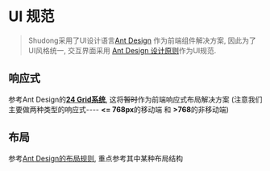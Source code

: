 # UI 规范
> Shudong采用了UI设计语言[Ant Design](https://ant.design/index-cn) 作为前端组件解决方案, 因此为了UI风格统一, 交互界面采用 [Ant Design 设计原则](https://ant.design/docs/spec/introduce-cn)作为UI规范.

## 响应式
参考Ant Design的[**24 Grid系统**](https://ant.design/components/grid-cn/#components-grid-demo-playground), 这将~~暂时~~作为前端响应式布局解决方案 (注意我们主要做两种类型的响应式---- **<= 768px**的移动端 和 **>768**的非移动端)

## 布局
参考[Ant Design的布局规则](https://ant.design/components/layout-cn/), 重点参考其中某种布局结构
